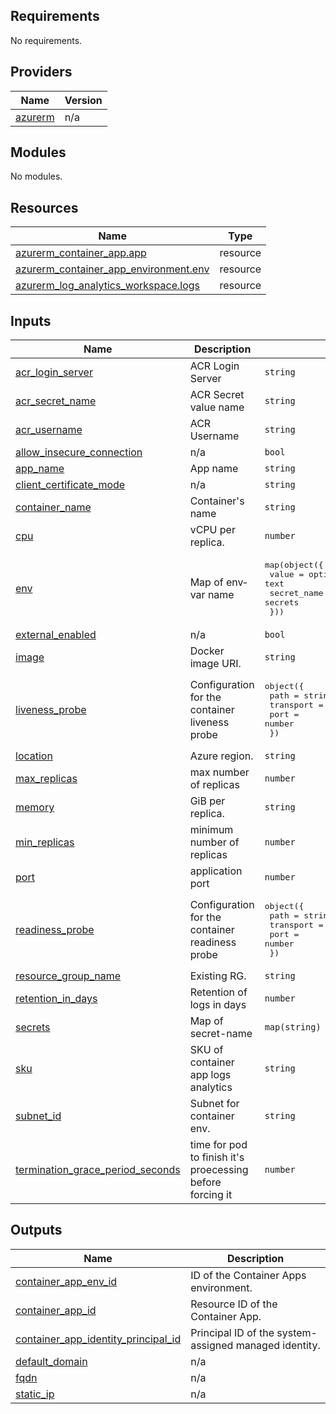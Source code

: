 <!-- BEGIN_TF_DOCS -->
## Requirements

No requirements.

## Providers

| Name | Version |
|------|---------|
| <a name="provider_azurerm"></a> [azurerm](#provider\_azurerm) | n/a |

## Modules

No modules.

## Resources

| Name | Type |
|------|------|
| [azurerm_container_app.app](https://registry.terraform.io/providers/hashicorp/azurerm/latest/docs/resources/container_app) | resource |
| [azurerm_container_app_environment.env](https://registry.terraform.io/providers/hashicorp/azurerm/latest/docs/resources/container_app_environment) | resource |
| [azurerm_log_analytics_workspace.logs](https://registry.terraform.io/providers/hashicorp/azurerm/latest/docs/resources/log_analytics_workspace) | resource |

## Inputs

| Name | Description | Type | Default | Required |
|------|-------------|------|---------|:--------:|
| <a name="input_acr_login_server"></a> [acr\_login\_server](#input\_acr\_login\_server) | ACR Login Server | `string` | n/a | yes |
| <a name="input_acr_secret_name"></a> [acr\_secret\_name](#input\_acr\_secret\_name) | ACR Secret value name | `string` | n/a | yes |
| <a name="input_acr_username"></a> [acr\_username](#input\_acr\_username) | ACR Username | `string` | n/a | yes |
| <a name="input_allow_insecure_connection"></a> [allow\_insecure\_connection](#input\_allow\_insecure\_connection) | n/a | `bool` | `false` | no |
| <a name="input_app_name"></a> [app\_name](#input\_app\_name) | App name | `string` | n/a | yes |
| <a name="input_client_certificate_mode"></a> [client\_certificate\_mode](#input\_client\_certificate\_mode) | n/a | `string` | `"ignore"` | no |
| <a name="input_container_name"></a> [container\_name](#input\_container\_name) | Container's name | `string` | n/a | yes |
| <a name="input_cpu"></a> [cpu](#input\_cpu) | vCPU per replica. | `number` | `0.25` | no |
| <a name="input_env"></a> [env](#input\_env) | Map of env‐var name | <pre>map(object({<br/>    value       = optional(string) # for plain text<br/>    secret_name = optional(string) # for container-app‐level secrets<br/>  }))</pre> | `{}` | no |
| <a name="input_external_enabled"></a> [external\_enabled](#input\_external\_enabled) | n/a | `bool` | `true` | no |
| <a name="input_image"></a> [image](#input\_image) | Docker image URI. | `string` | n/a | yes |
| <a name="input_liveness_probe"></a> [liveness\_probe](#input\_liveness\_probe) | Configuration for the container liveness probe | <pre>object({<br/>    path      = string<br/>    transport = string<br/>    port      = number<br/>  })</pre> | n/a | yes |
| <a name="input_location"></a> [location](#input\_location) | Azure region. | `string` | n/a | yes |
| <a name="input_max_replicas"></a> [max\_replicas](#input\_max\_replicas) | max number of replicas | `number` | `3` | no |
| <a name="input_memory"></a> [memory](#input\_memory) | GiB per replica. | `string` | `"0.5Gi"` | no |
| <a name="input_min_replicas"></a> [min\_replicas](#input\_min\_replicas) | minimum number of replicas | `number` | `1` | no |
| <a name="input_port"></a> [port](#input\_port) | application port | `number` | n/a | yes |
| <a name="input_readiness_probe"></a> [readiness\_probe](#input\_readiness\_probe) | Configuration for the container readiness probe | <pre>object({<br/>    path      = string<br/>    transport = string<br/>    port      = number<br/>  })</pre> | n/a | yes |
| <a name="input_resource_group_name"></a> [resource\_group\_name](#input\_resource\_group\_name) | Existing RG. | `string` | n/a | yes |
| <a name="input_retention_in_days"></a> [retention\_in\_days](#input\_retention\_in\_days) | Retention of logs in days | `number` | `30` | no |
| <a name="input_secrets"></a> [secrets](#input\_secrets) | Map of secret-name | `map(string)` | `{}` | no |
| <a name="input_sku"></a> [sku](#input\_sku) | SKU of container app logs analytics | `string` | `"PerGB2018"` | no |
| <a name="input_subnet_id"></a> [subnet\_id](#input\_subnet\_id) | Subnet for container env. | `string` | n/a | yes |
| <a name="input_termination_grace_period_seconds"></a> [termination\_grace\_period\_seconds](#input\_termination\_grace\_period\_seconds) | time for pod to finish it's proecessing before forcing it | `number` | `60` | no |

## Outputs

| Name | Description |
|------|-------------|
| <a name="output_container_app_env_id"></a> [container\_app\_env\_id](#output\_container\_app\_env\_id) | ID of the Container Apps environment. |
| <a name="output_container_app_id"></a> [container\_app\_id](#output\_container\_app\_id) | Resource ID of the Container App. |
| <a name="output_container_app_identity_principal_id"></a> [container\_app\_identity\_principal\_id](#output\_container\_app\_identity\_principal\_id) | Principal ID of the system-assigned managed identity. |
| <a name="output_default_domain"></a> [default\_domain](#output\_default\_domain) | n/a |
| <a name="output_fqdn"></a> [fqdn](#output\_fqdn) | n/a |
| <a name="output_static_ip"></a> [static\_ip](#output\_static\_ip) | n/a |
<!-- END_TF_DOCS -->